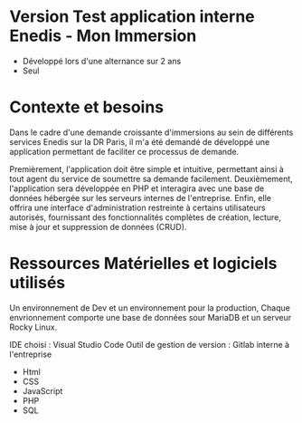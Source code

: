 # Version Test application interne Enedis - Mon Immersion

- Développé lors d'une alternance sur 2 ans 
- Seul

# Contexte et besoins 
 

Dans le cadre d'une demande croissante d'immersions au sein de différents services Enedis sur la DR Paris, il m'a été demandé de développé une application permettant de faciliter ce processus de demande.

Premièrement, l'application doit être simple et intuitive, permettant ainsi à tout agent du service de soumettre sa demande facilement. Deuxièmement, l'application sera développée en PHP et interagira avec une base de données hébergée sur les serveurs internes de l'entreprise. Enfin, elle offrira une interface d'administration restreinte à certains utilisateurs autorisés, fournissant des fonctionnalités complètes de création, lecture, mise à jour et suppression de données (CRUD).

# Ressources Matérielles et logiciels utilisés

Un environnement de Dev et un environnement pour la production,
Chaque envrionnement comporte une base de données sour MariaDB et un serveur Rocky Linux.

IDE choisi : Visual Studio Code
Outil de gestion de version : Gitlab interne à l'entreprise

- Html
- CSS
- JavaScript
- PHP
- SQL

